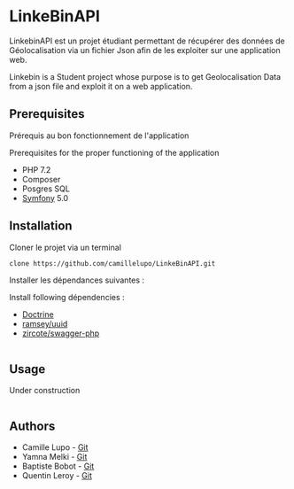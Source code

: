 # LinkeBinAPI

LinkebinAPI est un projet étudiant permettant de récupérer des données
de Géolocalisation via un fichier Json afin de les exploiter sur une application web.

Linkebin is a Student project whose purpose is to get Geolocalisation Data from a json file and exploit it on a web application.

## Prerequisites

Prérequis au bon fonctionnement de  l'application

Prerequisites for the proper functioning of the application

* PHP 7.2
* Composer
* Posgres SQL
* [Symfony](https://symfony.com/) 5.0

## Installation

Cloner le projet via un terminal

```bash
clone https://github.com/camillelupo/LinkeBinAPI.git
```

Installer les dépendances suivantes :

Install following dépendencies :
* [Doctrine](https://symfony.com/doc/current/doctrine.html)
* [ramsey/uuid](https://github.com/ramsey/uuid)
* [zircote/swagger-php](https://github.com/zircote/swagger-php)

```bash

```

## Usage

Under construction
```PHP
```

## Authors

* Camille Lupo - [Git](https://github.com/camillelupo)
* Yamna Melki - [Git]()
* Baptiste Bobot - [Git]()
* Quentin Leroy  - [Git]()
